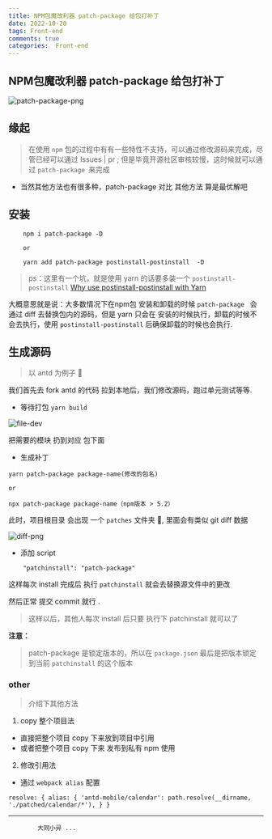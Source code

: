 ```yaml
---
title: NPM包魔改利器 patch-package 给包打补丁
date: 2022-10-20
tags: Front-end
comments: true
categories:  Front-end
---
```


## NPM包魔改利器 patch-package 给包打补丁


![patch-package-png](https://s2.loli.net/2022/10/20/dpwK7A4IWeOm2Jv.png)



## 缘起
> 在使用 `npm` 包的过程中有有一些特性不支持，可以通过修改源码来完成，尽管已经可以通过 Issues | pr ; 但是毕竟开源社区审核较慢，这时候就可以通过 `patch-package `来完成

- 当然其他方法也有很多种，patch-package 对比 其他方法 算是最优解吧



## 安装

```shell
    npm i patch-package -D
    
    or
    
    yarn add patch-package postinstall-postinstall  -D
```

> ps：这里有一个坑，就是使用 yarn 的话要多装一个 `postinstall-postinstall` [Why use postinstall-postinstall with Yarn](https://github.com/ds300/patch-package#why-use-postinstall-postinstall-with-yarn)

大概意思就是说：大多数情况下在npm包 安装和卸载的时候 `patch-package ` 会通过 diff 去替换包内的源码，但是 yarn 只会在 安装的时候执行，卸载的时候不会去执行，使用 `postinstall-postinstall` 后确保卸载的时候也会执行.


## 生成源码
> 以 antd 为例子 🌰

我们首先去 fork antd 的代码 拉到本地后，我们修改源码，跑过单元测试等等.

- 等待打包 `yarn build`


![file-dev](https://s2.loli.net/2022/10/20/QxOihNqeA7Fy3YE.jpg)

把需要的模块 扔到对应 包下面

- 生成补丁 

```
yarn patch-package package-name(修改的包名)

or

npx patch-package package-name（npm版本 > 5.2）
```

此时，项目根目录 会出现 一个 `patches` 文件夹 📂, 里面会有类似 git diff 数据

![diff-png](https://s2.loli.net/2022/10/20/b1nPQUwGyhEWVS9.jpg)


- 添加 script 

```
    "patchinstall": "patch-package"
```

这样每次 install 完成后 执行 `patchinstall` 就会去替换源文件中的更改


然后正常 提交 commit 就行 . 


> 这样以后，其他人每次 install 后只要 执行下 patchinstall 就可以了

**注意：**

> patch-package 是锁定版本的，所以在 `package.json` 最后是把版本锁定到当前 `patchinstall` 的这个版本


### other 
> 介绍下其他方法

1. copy 整个项目法

- 直接把整个项目 copy 下来放到项目中引用
- 或者把整个项目 copy 下来 发布到私有 npm 使用

2. 修改引用法

- 通过 `webpack alias` 配置

```
resolve: { alias: { 'antd-mobile/calendar': path.resolve(__dirname, './patched/calendar/*'), } }
```

---

            大同小异 ...